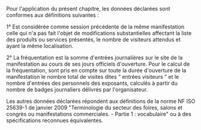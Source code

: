 Pour l'application du présent chapitre, les données déclarées sont conformes aux définitions suivantes :

1° Est considérée comme session précédente de la même manifestation celle qui n'a pas fait l'objet de modifications substantielles affectant la liste des produits ou services présentés, le nombre de visiteurs attendus et ayant la même localisation.

2° La fréquentation est la somme d'entrées journalières sur le site de la manifestation au cours de ses jours officiels d'ouverture. Pour le calcul de la fréquentation, sont pris en compte sur toute la durée d'ouverture de la manifestation le nombre total de visites dites “ entrées visiteurs ” et le nombre d'entrées des personnels des exposants, calculés à partir du nombre de badges journaliers délivrés par l'organisateur.

Les autres données déclarées répondent aux définitions de la norme NF ISO 25639-1 de janvier 2009 "Terminologie du secteur des foires, salons et congrès ou manifestations commerciales. - Partie 1 : vocabulaire" ou à des spécifications reconnues équivalentes.
